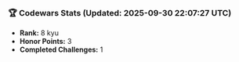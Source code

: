 ### 🏆 Codewars Stats (Updated: 2025-09-30 22:07:27 UTC)

- **Rank:** 8 kyu
- **Honor Points:** 3
- **Completed Challenges:** 1
